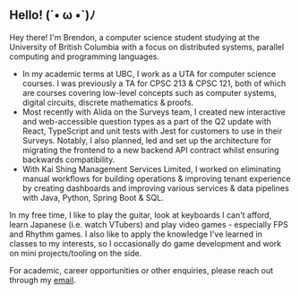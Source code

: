## Hello! (´• ω •`)ﾉ  
Hey there! I'm Brendon, a computer science student studying at the University of British Columbia with a focus on distributed systems, parallel computing and programming languages.

* In my academic terms at UBC, I work as a UTA for computer science courses. I was previously a TA for CPSC 213 & CPSC 121, both of which are courses covering low-level concepts such as computer systems, digital circuits, discrete mathematics & proofs. 
* Most recently with Alida on the Surveys team, I created new interactive and web-accessible question types as a part of the Q2 update with React, TypeScript and unit tests with Jest for customers to use in their Surveys. Notably, I also planned, led and set up the architecture for migrating the frontend to a new backend API contract whilst ensuring backwards compatibility. 
* With Kai Shing Management Services Limited, I worked on eliminating manual workflows for building operations & improving tenant experience by creating dashboards and improving various services & data pipelines with Java, Python, Spring Boot & SQL.

In my free time, I like to play the guitar, look at keyboards I can't afford, learn Japanese (i.e. watch VTubers) and play video games - especially FPS and Rhythm games. I also like to apply the knowledge I've learned in classes to my interests, so I occasionally do game development and work on mini projects/tooling on the side.  

For academic, career opportunities or other enquiries, please reach out through my [email](mailto:contact@brendontsim.com).
